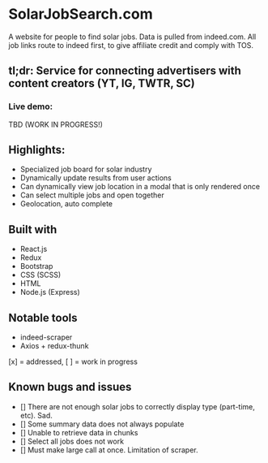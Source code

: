 # SolarJobSearch.com

A website for people to find solar jobs. Data is pulled from indeed.com. All job links
route to indeed first, to give affiliate credit and comply with TOS.

## tl;dr: Service for connecting advertisers with content creators (YT, IG, TWTR, SC)

### Live demo: 
TBD (WORK IN PROGRESS!)

## Highlights:
* Specialized job board for solar industry
* Dynamically update results from user actions
* Can dynamically view job location in a modal that is only rendered once
* Can select multiple jobs and open together
* Geolocation, auto complete


## Built with
* React.js
* Redux
* Bootstrap
* CSS (SCSS)
* HTML
* Node.js (Express)

## Notable tools
* indeed-scraper
* Axios + redux-thunk


[x] = addressed, [ ] = work in progress
## Known bugs and issues
- [] There are not enough solar jobs to correctly display type (part-time, etc). Sad.
- [] Some summary data does not always populate
- [] Unable to retrieve data in chunks
- [] Select all jobs does not work
- [] Must make large call at once. Limitation of scraper.
